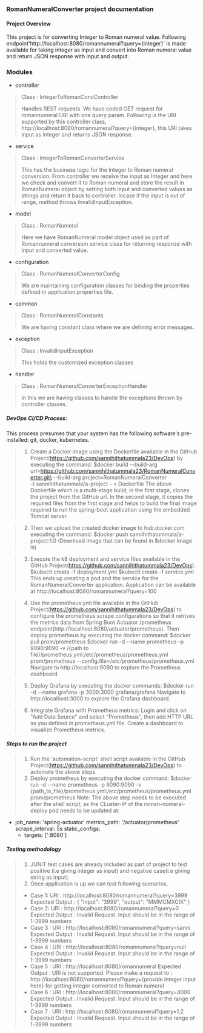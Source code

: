 ### RomanNumeralConverter project documentation
#### Project Overview

This project is for converting Integer to Roman numeral value. Following endpoint'http://localhost:8080/romannumeral?query={integer}'  is made available for taking integer as input and convert into Roman numeral value and return JSON response with input and output. 

### Modules

* controller
> Class : IntegerToRomanConvController
>  
> Handles REST requests. We have coded GET request for romannumeral URI with one query param. Following is the URI supported by this controller class, http://localhost:8080/romannumeral?query={integer}, this URI takes input as integer and returns JSON response.
* service
> Class : IntegerToRomanConverterService
> 
>This has the business logic for the Integer to Roman numeral conversion. From controller we receive the input as Integer and here we check and convert it to Roman numeral and store the result in RomanNumeral object by setting both input and converted values as strings and return it back to controller. Incase if the input is out of range, method throws InvalidInputException.
* model
> Class : RomanNumeral
> 
>Here we have RomanNumeral model object used as part of Romannumeral conversion service class for returning response with input and converted value.
* configuration
> Class : RomanNumeralConverterConfig
> 
> We are maintaining configuration classes for binding the properties defined in application.properties file.
* common
> Class : RomanNumeralConstants
> 
> We are having constant class where we are defining error messages. 
* exception
> Class : InvalidInputException
> 
> This holds the customized exception classes
* handler
> Class : RomanNumeralConverterExceptionHandler
>  
> In this we are having classes to handle the exceptions thrown by controller classes.

##### DevOps CI/CD Process:

This process presumes that your system has the following software's pre-installed: git, docker, kubernetes.

>1. Create a Docker image using the Dockerfile available in the GitHub Project(https://github.com/sannihithatummala23/DevOps) by executing the command:
$docker build --build-arg url=https://github.com/sannihithatummala23/RomanNumeralConverter.git\
  --build-arg project=RomanNumeralConverter\
  -t sannihithatummala/a-project - < Dockerfile
The above Dockerfile which is a multi-stage build, in the first stage, clones the project from the GitHub url. In the second stage, it copies the required files from the first stage and helps to build the final image required to run the spring-boot application using the embedded Tomcat server.

>2. Then we upload the created docker image to hub.docker.com executing the command:
$docker push sannihithatummala/a-project:1.0 (Download image that can be found in $docker image ls)

>3. Execute the k8 deployment and service files available in the GitHub Project(https://github.com/sannihithatummala23/DevOps).
$kubectl create -f deployment.yml
$kubectl create -f service.yml
This ends up creating a pod and the service for the RomanNumeralConverter application. Application can be available at http://localhost:8080/romannumeral?query=100

>4. Use the prometheus.yml file available in the GitHub Project(https://github.com/sannihithatummala23/DevOps) to configure the prometheus scrape configurations so that it retrives the metrics data from Spring Boot Actuator /prometheus endpoint(http://localhost:8080/actuator/prometheus). Then deploy prometheus by executing the docker command:
$docker pull prom/prometheus
$docker run -d --name prometheus -p 9090:9090 -v /{path to file}/prometheus.yml:/etc/prometheus/prometheus.yml prom/prometheus --config.file=/etc/prometheus/prometheus.yml
Navigate to http://localhost:9090 to explore the Prometheus dashboard.

>5. Deploy Grafana by executing the docker commands:
$docker run -d --name grafana -p 3000:3000 grafana/grafana
Navigate to http://localhost:3000 to explore the Grafana dashboard.

>6. Integrate Grafana with Prometheus metrics: Login and click on "Add Data Source" and select "Prometheus", then add HTTP URL as you defined in prometheus.yml file. Create a dashboard to visualize Prometheus metrics.

##### Steps to run the project

>1. Run the 'automation-script' shell script available in the GitHub Project(https://github.com/sannihithatummala23/DevOps) to automate the above steps.
>2. Deploy prometheus by executing the docker command:
$docker run -d --name prometheus -p 9090:9090 -v {path_to_file}/prometheus.yml:/etc/prometheus/prometheus.yml prom/prometheus
Note: The above step needs to be executed after the shell script, as the CLuster-IP of the roman-numeral-deploy pod needs to be updated at:
  - job_name: 'spring-actuator'
    metrics_path: '/actuator/prometheus'
    scrape_interval: 5s
    static_configs:
    - targets: ['<Cluster-IP>:8080']

##### Testing methodology
 >1. JUNIT test cases are already included as part of project to test positive (i.e giving integer as input) and negative case(i.e giving string as input).
 >2. Once application is up we can test following scenarios,
 >   * Case 1:
     URI : http://localhost:8080/romannumeral?query=3999
     Expected Output : 
     {
     "input": "3999",
     "output": "MMMCMXCIX"
     }
 >   * Case 2: URI : http://localhost:8080/romannumeral?query=0
       Expected Output : Invalid Request. Input should be in the range of 1-3999 numbers
 >   * Case 3 : URI : http://localhost:8080/romannumeral?query=sanni
       Expected Output : Invalid Request. Input should be in the range of 1-3999 numbers
 >   * Case 4 : URI : http://localhost:8080/romannumeral?query=null
       Expected Output : Invalid Request. Input should be in the range of 1-3999 numbers
 >   * Case 5 : URI : http://localhost:8080/romannumeral
       Expected Output : URI is not supported. Please make a request to : http://localhost:8080/romannumeral?query={provide integer input here} for getting integer converted to Roman numeral
 >   * Case 6 : URI : http://localhost:8080/romannumeral?query=4000
       Expected Output : Invalid Request. Input should be in the range of 1-3999 numbers
 >   * Case 7 : URI : http://localhost:8080/romannumeral?query=1.2
       Expected Output : Invalid Request. Input should be in the range of 1-3999 numbers
     
